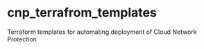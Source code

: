 # cnp_terrafrom_templates
Terraform templates for automating deployment of Cloud Network Protection
